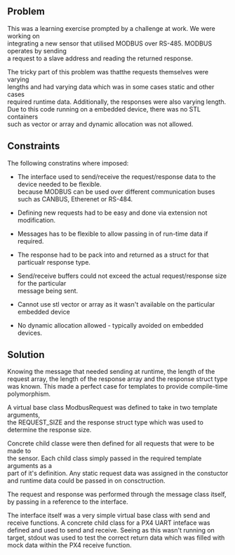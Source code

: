 ## Problem
This was a learning exercise prompted by a challenge at work. We were working on <br>
integrating a new sensor that utilised MODBUS over RS-485. MODBUS operates by sending <br>
a request to a slave address and reading the returned response. <br>

The tricky part of this problem was thatthe requests themselves were varying <br>
lengths and had varying data which was in some cases static and other cases <br>
required runtime data. Additionally, the responses were also varying length. <br>
Due to this code running on a embedded device, there was no STL containers <br>
such as vector or array and dynamic allocation was not allowed.

## Constraints
The following constratins where imposed:<br>
- The interface used to send/receive the request/response data to the device needed to be flexible.<br>
because MODBUS can be used over different communication buses such as CANBUS, Etherenet or RS-484.<br>

- Defining new requests had to be easy and done via extension not modification. <br>

- Messages has to be flexible to allow passing in of run-time data if required.<br>

- The response had to be pack into and returned as a struct for that particualr response type.<br>

- Send/receive buffers could not exceed the actual request/response size for the particular<br>
message being sent.

- Cannot use stl vector or array as it wasn't available on the particular embedded device<br>

- No dynamic allocation allowed - typically avoided on embedded devices.<br>

## Solution
Knowing the message that needed sending at runtime, the length of the request array,
the length of the response array and the response struct type was known. This made
a perfect case for templates to provide compile-time polymorphism. 

A virtual base class ModbusRequest was defined to take in two template arguments,<br>
the REQUEST_SIZE and the response struct type which was used to determine the response size.

Concrete child classe were then defined for all requests that were to be made to <br>
the sensor. Each child class simply passed in the required template arguments as a <br>
part of it's definition. Any static request data was assigned in the constuctor<br>
and runtime data could be passed in on consctruction. <br>

The request and response was performed through the message class itself,<br> 
by passing in a reference to the interface. 

The interface itself was a very simple virtual base class with send and receive 
functions. A concrete child class for a PX4 UART inteface was defined and used
to send and receive. Seeing as this wasn't running on target, stdout was used
to test the correct return data which was filled with mock data within the PX4 
receive function.


